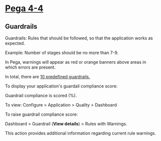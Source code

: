 # <u>Pega 4-4</u>

## Guardrails

Guardrails: Rules that should be followed, so that the application works as expected.

Example: Number of stages should be no more than 7-9.

In Pega, warnings will appear as red or orange banners above areas in which errors are present.

In total, there are <a href="https://docs.pega.com/implementation-methodology-and-dco/ten-guardrails-success?check_logged_in=1">10 predefined guardrails.</a>

To display your application's guardail compliance score:

Guardrail compliance is scored (%).

To view: Configure > Application > Quality > Dashboard

To raise guardrail compliance score:

Dashboard > Guardrail (**View details**) > Rules with Warnings.

This action provides additional information regarding current rule warnings.
